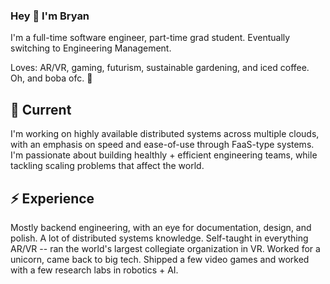 ### Hey 👋 I'm Bryan

I'm a full-time software engineer, part-time grad student. Eventually switching to Engineering Management.

Loves: AR/VR, gaming, futurism, sustainable gardening, and iced coffee. Oh, and boba ofc. 🧋

## 🤔 Current

I'm working on highly available distributed systems across multiple clouds, with an emphasis on speed and ease-of-use through FaaS-type systems. I'm passionate about building healthly + efficient engineering teams, while tackling scaling problems that affect the world.

## ⚡ Experience

Mostly backend engineering, with an eye for documentation, design, and polish. A lot of distributed systems knowledge. Self-taught in everything AR/VR -- ran the world's largest collegiate organization in VR. Worked for a unicorn, came back to big tech. Shipped a few video games and worked with a few research labs in robotics + AI.
